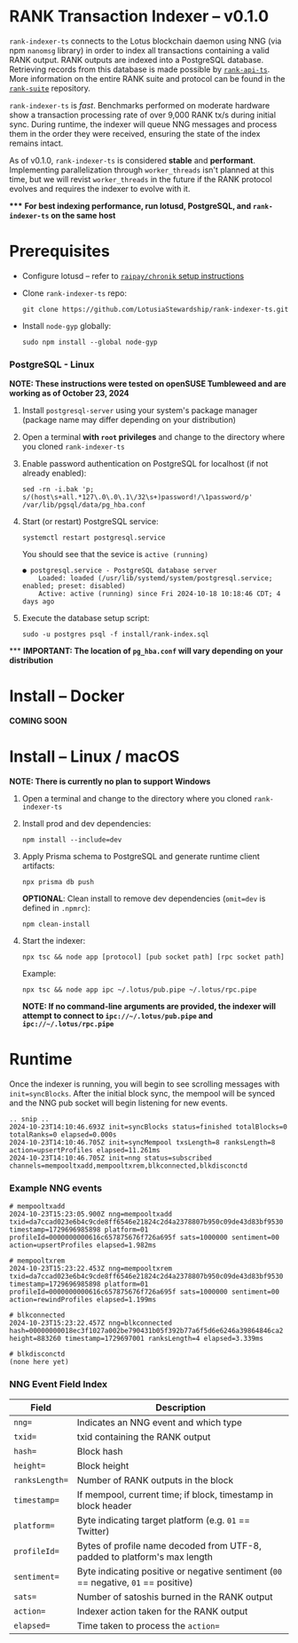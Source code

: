 # RANK Transaction Indexer – v0.1.0

`rank-indexer-ts` connects to the Lotus blockchain daemon using NNG (via npm `nanomsg` library) in order to index all transactions containing a valid RANK output. RANK outputs are indexed into a PostgreSQL database. Retrieving records from this database is made possible by [`rank-api-ts`](https://github.com/LotusiaStewardship/rank-api-ts). More information on the entire RANK suite and protocol can be found in the [`rank-suite`](https://github.com/LotusiaStewardship/rank-suite) repository.

`rank-indexer-ts` is *fast*. Benchmarks performed on moderate hardware show a transaction processing rate of over 9,000 RANK tx/s during initial sync. During runtime, the indexer will queue NNG messages and process them in the order they were received, ensuring the state of the index remains intact.

As of v0.1.0, `rank-indexer-ts` is considered **stable** and **performant**. Implementing parallelization through `worker_threads` isn't planned at this time, but we will revist `worker_threads` in the future if the RANK protocol evolves and requires the indexer to evolve with it.

**\*\*\*** **For best indexing performance, run lotusd, PostgreSQL, and `rank-indexer-ts` on the same host**

# Prerequisites

- Configure lotusd – refer to [`raipay/chronik` setup instructions](https://github.com/raipay/chronik#setting-up-ecash-or-lotus-node-for-chronik)
- Clone `rank-indexer-ts` repo:

    ```
    git clone https://github.com/LotusiaStewardship/rank-indexer-ts.git
    ```

- Install `node-gyp` globally:

    ```
    sudo npm install --global node-gyp
    ```

### PostgreSQL - Linux

**NOTE: These instructions were tested on openSUSE Tumbleweed and are working as of October 23, 2024**

1. Install `postgresql-server` using your system's package manager (package name may differ depending on your distribution)
2. Open a terminal **with `root` privileges** and change to the directory where you cloned `rank-indexer-ts`
3. Enable password authentication on PostgreSQL for localhost (if not already enabled):

    ```
    sed -rn -i.bak 'p; s/(host\s+all.*127\.0\.0\.1\/32\s+)password!/\1password/p' /var/lib/pgsql/data/pg_hba.conf
    ```

4. Start (or restart) PostgreSQL service:

    ```
    systemctl restart postgresql.service
    ```

    You should see that the sevice is `active (running)`

    ```
    ● postgresql.service - PostgreSQL database server
        Loaded: loaded (/usr/lib/systemd/system/postgresql.service; enabled; preset: disabled)
        Active: active (running) since Fri 2024-10-18 10:18:46 CDT; 4 days ago
    ```

5. Execute the database setup script:
    ```
    sudo -u postgres psql -f install/rank-index.sql
    ```

\*\*\* **IMPORTANT: The location of `pg_hba.conf` will vary depending on your distribution**

# Install – Docker

**COMING SOON**

# Install – Linux / macOS

**NOTE: There is currently no plan to support Windows**

1. Open a terminal and change to the directory where you cloned `rank-indexer-ts`
2. Install prod and dev dependencies:

    ```
    npm install --include=dev
    ```

3. Apply Prisma schema to PostgreSQL and generate runtime client artifacts:

    ```
    npx prisma db push
    ```

    **OPTIONAL**: Clean install to remove dev dependencies (`omit=dev` is defined in `.npmrc`):

    ```
    npm clean-install
    ```

4. Start the indexer:

    ```
    npx tsc && node app [protocol] [pub socket path] [rpc socket path]
    ```

    Example:

    ```
    npx tsc && node app ipc ~/.lotus/pub.pipe ~/.lotus/rpc.pipe
    ```

    **NOTE: If no command-line arguments are provided, the indexer will attempt to connect to `ipc://~/.lotus/pub.pipe` and `ipc://~/.lotus/rpc.pipe`**


# Runtime

Once the indexer is running, you will begin to see scrolling messages with `init=syncBlocks`. After the initial block sync, the mempool will be synced and the NNG pub socket will begin listening for new events.

```
.. snip ..
2024-10-23T14:10:46.693Z init=syncBlocks status=finished totalBlocks=0 totalRanks=0 elapsed=0.000s
2024-10-23T14:10:46.705Z init=syncMempool txsLength=8 ranksLength=8 action=upsertProfiles elapsed=11.261ms
2024-10-23T14:10:46.705Z init=nng status=subscribed channels=mempooltxadd,mempooltxrem,blkconnected,blkdisconctd
```

### Example NNG events

```
# mempooltxadd
2024-10-23T15:23:05.900Z nng=mempooltxadd txid=da7ccad023e6b4c9cde8ff6546e21824c2d4a2378807b950c09de43d83bf9530 timestamp=1729696985898 platform=01 profileId=0000000000616c657875676f726a695f sats=1000000 sentiment=00 action=upsertProfiles elapsed=1.982ms

# mempooltxrem
2024-10-23T15:23:22.453Z nng=mempooltxrem txid=da7ccad023e6b4c9cde8ff6546e21824c2d4a2378807b950c09de43d83bf9530 timestamp=1729696985898 platform=01 profileId=0000000000616c657875676f726a695f sats=1000000 sentiment=00 action=rewindProfiles elapsed=1.199ms

# blkconnected
2024-10-23T15:23:22.457Z nng=blkconnected hash=00000000018ec3f1027a002be790431b05f392b77a6f5d6e6246a39864846ca2 height=883260 timestamp=1729697001 ranksLength=4 elapsed=3.339ms

# blkdisconctd
(none here yet)
```

### NNG Event Field Index

| Field | Description |
|-|-|
| `nng=` | Indicates an NNG event and which type |
| `txid=` | txid containing the RANK output |
| `hash=` | Block hash |
| `height=`| Block height |
| `ranksLength=` | Number of RANK outputs in the block |
| `timestamp=`| If mempool, current time; if block, timestamp in block header |
| `platform=` | Byte indicating target platform (e.g. `01` == Twitter) |
| `profileId=` | Bytes of profile name decoded from UTF-8, padded to platform's max length |
| `sentiment=` | Byte indicating positive or negative sentiment (`00` == negative, `01` == positive)
| `sats=` | Number of satoshis burned in the RANK output |
| `action=` | Indexer action taken for the RANK output |
| `elapsed=` | Time taken to process the `action=` |